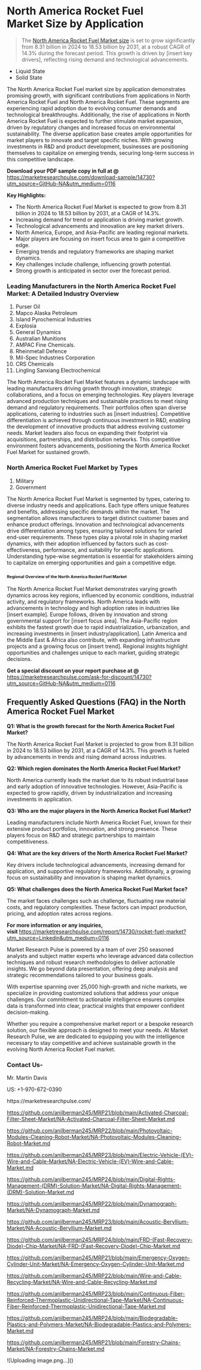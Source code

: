 <h1>North America Rocket Fuel Market&nbsp;Size by Application</h1><blockquote><p>The <a href="https://marketresearchpulse.com/download-sample/14730?utm_source=GitHub-NA&amp;utm_medium=0116">North America Rocket Fuel Market size</a> is set to grow significantly from 8.31 billion in 2024 to 18.53 billion by 2031, at a robust CAGR of 14.3% during the forecast period. This growth is driven by [insert key drivers], reflecting rising demand and technological advancements.</p></blockquote><ul><li>Liquid State<li> Solid State</li></ul><p>The North America Rocket Fuel market size by application demonstrates promising growth, with significant contributions from applications in North America Rocket Fuel and North America Rocket Fuel. These segments are experiencing rapid adoption due to evolving consumer demands and technological breakthroughs. Additionally, the rise of applications in North America Rocket Fuel is expected to further stimulate market expansion, driven by regulatory changes and increased focus on environmental sustainability. The diverse application base creates ample opportunities for market players to innovate and target specific niches. With growing investments in R&D and product development, businesses are positioning themselves to capitalize on emerging trends, securing long-term success in this competitive landscape.</p><p><strong>Download your PDF sample copy in full at @ </strong><a href="https://marketresearchpulse.com/download-sample/14730?utm_source=GitHub-NA&amp;utm_medium=0116">https://marketresearchpulse.com/download-sample/14730?utm_source=GitHub-NA&amp;utm_medium=0116</a></p><p><strong>Key Highlights: </strong></p><ul><li>The North America Rocket Fuel Market is expected to grow from 8.31 billion in 2024 to 18.53 billion by 2031, at a CAGR of 14.3%.</li><li>Increasing demand for trend or application is driving market growth.</li><li>Technological advancements and innovation are key market drivers.</li><li>North America, Europe, and Asia-Pacific are leading regional markets.</li><li>Major players are focusing on insert focus area to gain a competitive edge.</li><li>Emerging trends and regulatory frameworks are shaping market dynamics.</li><li>Key challenges include challenge, influencing growth potential.</li><li>Strong growth is anticipated in sector over the forecast period.</li></ul><h3>Leading Manufacturers in the North America Rocket Fuel Market: A Detailed Industry Overview</h3><ol><li>Purser Oil</li><li>Mapco Alaska Petroleum</li><li>Island Pyrochemical Industries</li><li>Explosia</li><li>General Dynamics</li><li>Australian Munitions</li><li>AMPAC Fine Chemicals.</li><li>Rheinmetall Defence</li><li>Mil-Spec Industries Corporation</li><li>CRS Chemicals</li><li>Lingling Sanxiang Electrochemical</li></ol><div class="flex max-w-full flex-col flex-grow"><div class="min-h-8 text-message flex w-full flex-col items-end gap-2 whitespace-normal break-words [.text-message+&amp;]:mt-5" dir="auto" data-message-author-role="assistant" data-message-id="fd8432e4-4910-450d-b182-61b7bfb0a01f" data-message-model-slug="gpt-4o"><div class="flex w-full flex-col gap-1 empty:hidden first:pt-[3px]"><div class="markdown prose w-full break-words dark:prose-invert light"><p>The North America Rocket Fuel Market features a dynamic landscape with leading manufacturers driving growth through innovation, strategic collaborations, and a focus on emerging technologies. Key players leverage advanced production techniques and sustainable practices to meet rising demand and regulatory requirements. Their portfolios often span diverse applications, catering to industries such as [insert industries]. Competitive differentiation is achieved through continuous investment in R&amp;D, enabling the development of innovative products that address evolving customer needs. Market leaders also focus on expanding their footprint via acquisitions, partnerships, and distribution networks. This competitive environment fosters advancements, positioning the North America Rocket Fuel Market for sustained growth.</p></div></div></div></div><h3>North America Rocket Fuel Market by Types</h3><ol><li>Military<li> Government</li></ol><div class="flex max-w-full flex-col flex-grow"><div class="min-h-8 text-message flex w-full flex-col items-end gap-2 whitespace-normal break-words [.text-message+&amp;]:mt-5" dir="auto" data-message-author-role="assistant" data-message-id="084470be-0bb7-4664-bddf-5156b4f41249" data-message-model-slug="gpt-4o-mini"><div class="flex w-full flex-col gap-1 empty:hidden first:pt-[3px]"><div class="markdown prose w-full break-words dark:prose-invert light"><p>The North America Rocket Fuel Market is segmented by types, catering to diverse industry needs and applications. Each type offers unique features and benefits, addressing specific demands within the market. The segmentation allows manufacturers to target distinct customer bases and enhance product offerings. Innovation and technological advancements drive differentiation among types, ensuring tailored solutions for varied end-user requirements. These types play a pivotal role in shaping market dynamics, with their adoption influenced by factors such as cost-effectiveness, performance, and suitability for specific applications. Understanding type-wise segmentation is essential for stakeholders aiming to capitalize on emerging opportunities and gain a competitive edge.</p></div></div></div></div><h3><span style="font-size: 11px;">Regional Overview of the North America Rocket Fuel Market</span></h3><div class="flex max-w-full flex-col flex-grow"><div class="min-h-8 text-message flex w-full flex-col items-end gap-2 whitespace-normal break-words [.text-message+&amp;]:mt-5" dir="auto" data-message-author-role="assistant" data-message-id="e9038762-ce64-4e30-91c9-9bd413514231" data-message-model-slug="gpt-4o-mini"><div class="flex w-full flex-col gap-1 empty:hidden first:pt-[3px]"><div class="markdown prose w-full break-words dark:prose-invert light"><p>The North America Rocket Fuel Market demonstrates varying growth dynamics across key regions, influenced by economic conditions, industrial activity, and regulatory frameworks. North America leads with advancements in technology and high adoption rates in industries like [insert example]. Europe follows, driven by innovation and strong governmental support for [insert focus area]. The Asia-Pacific region exhibits the fastest growth due to rapid industrialization, urbanization, and increasing investments in [insert industry/application]. Latin America and the Middle East &amp; Africa also contribute, with expanding infrastructure projects and a growing focus on [insert trend]. Regional insights highlight opportunities and challenges unique to each market, guiding strategic decisions.</p></div></div></div></div><p><strong>Get a special discount on your report purchase at @ </strong><a href="https://marketresearchpulse.com/ask-for-discount/14730?utm_source=GitHub-NA&amp;utm_medium=0116">https://marketresearchpulse.com/ask-for-discount/14730?utm_source=GitHub-NA&amp;utm_medium=0116</a></p><h2>Frequently Asked Questions (FAQ) in the North America Rocket Fuel Market</h2><p><strong>Q1: What is the growth forecast for the North America Rocket Fuel Market?</strong></p><p>The North America Rocket Fuel Market is projected to grow from 8.31 billion in 2024 to 18.53 billion by 2031, at a CAGR of 14.3%. This growth is fueled by advancements in trends and rising demand across industries.</p><p><strong>Q2: Which region dominates the North America Rocket Fuel Market?</strong></p><p>North America currently leads the market due to its robust industrial base and early adoption of innovative technologies. However, Asia-Pacific is expected to grow rapidly, driven by industrialization and increasing investments in application.</p><p><strong>Q3: Who are the major players in the North America Rocket Fuel Market?</strong></p><p>Leading manufacturers include North America Rocket Fuel, known for their extensive product portfolios, innovation, and strong presence. These players focus on R&amp;D and strategic partnerships to maintain competitiveness.</p><p><strong>Q4: What are the key drivers of the North America Rocket Fuel Market?</strong></p><p>Key drivers include technological advancements, increasing demand for application, and supportive regulatory frameworks. Additionally, a growing focus on sustainability and innovation is shaping market dynamics.</p><p><strong>Q5: What challenges does the North America Rocket Fuel Market face?</strong></p><p>The market faces challenges such as challenge, fluctuating raw material costs, and regulatory complexities. These factors can impact production, pricing, and adoption rates across regions.</p><p><strong>For more information or any inquiries, visit&nbsp;</strong><a href="https://marketresearchpulse.com/report/14730/rocket-fuel-market?utm_source=Linkedin&utm_medium=0116">https://marketresearchpulse.com/report/14730/rocket-fuel-market?utm_source=Linkedin&utm_medium=0116</a></p><p>Market Research Pulse is powered by a team of over 250 seasoned analysts and subject matter experts who leverage advanced data collection techniques and robust research methodologies to deliver actionable insights. We go beyond data presentation, offering deep analysis and strategic recommendations tailored to your business goals.</p><p>With expertise spanning over 25,000 high-growth and niche markets, we specialize in providing customized solutions that address your unique challenges. Our commitment to actionable intelligence ensures complex data is transformed into clear, practical insights that empower confident decision-making.</p><p>Whether you require a comprehensive market report or a bespoke research solution, our flexible approach is designed to meet your needs. At Market Research Pulse, we are dedicated to equipping you with the intelligence necessary to stay competitive and achieve sustainable growth in the evolving North America Rocket Fuel market.</p><h3><strong>Contact Us-</strong></h3><p>Mr. Martin Davis</p><p>US: +1-970-672-0390</p><p>https://marketresearchpulse.com/</p><p><a href="https://github.com/anilberman245/MRP21/blob/main/Activated-Charcoal-Filter-Sheet-Market/NA-Activated-Charcoal-Filter-Sheet-Market.md">https://github.com/anilberman245/MRP21/blob/main/Activated-Charcoal-Filter-Sheet-Market/NA-Activated-Charcoal-Filter-Sheet-Market.md</a></p><p><a href="https://github.com/anilberman245/MRP22/blob/main/Photovoltaic-Modules-Cleaning-Robot-Market/NA-Photovoltaic-Modules-Cleaning-Robot-Market.md">https://github.com/anilberman245/MRP22/blob/main/Photovoltaic-Modules-Cleaning-Robot-Market/NA-Photovoltaic-Modules-Cleaning-Robot-Market.md</a></p><p><a href="https://github.com/anilberman245/MRP23/blob/main/Electric-Vehicle-(EV)-Wire-and-Cable-Market/NA-Electric-Vehicle-(EV)-Wire-and-Cable-Market.md">https://github.com/anilberman245/MRP23/blob/main/Electric-Vehicle-(EV)-Wire-and-Cable-Market/NA-Electric-Vehicle-(EV)-Wire-and-Cable-Market.md</a></p><p><a href="https://github.com/anilberman245/MRP24/blob/main/Digital-Rights-Management-(DRM)-Solution-Market/NA-Digital-Rights-Management-(DRM)-Solution-Market.md">https://github.com/anilberman245/MRP24/blob/main/Digital-Rights-Management-(DRM)-Solution-Market/NA-Digital-Rights-Management-(DRM)-Solution-Market.md</a></p><p><a href="https://github.com/anilberman245/MRP22/blob/main/Dynamograph-Market/NA-Dynamograph-Market.md">https://github.com/anilberman245/MRP22/blob/main/Dynamograph-Market/NA-Dynamograph-Market.md</a></p><p><a href="https://github.com/anilberman245/MRP23/blob/main/Acoustic-Beryllium-Market/NA-Acoustic-Beryllium-Market.md">https://github.com/anilberman245/MRP23/blob/main/Acoustic-Beryllium-Market/NA-Acoustic-Beryllium-Market.md</a></p><p><a href="https://github.com/anilberman245/MRP24/blob/main/FRD-(Fast-Recovery-Diode)-Chip-Market/NA-FRD-(Fast-Recovery-Diode)-Chip-Market.md">https://github.com/anilberman245/MRP24/blob/main/FRD-(Fast-Recovery-Diode)-Chip-Market/NA-FRD-(Fast-Recovery-Diode)-Chip-Market.md</a></p><p><a href="https://github.com/anilberman245/MRP21/blob/main/Emergency-Oxygen-Cylinder-Unit-Market/NA-Emergency-Oxygen-Cylinder-Unit-Market.md">https://github.com/anilberman245/MRP21/blob/main/Emergency-Oxygen-Cylinder-Unit-Market/NA-Emergency-Oxygen-Cylinder-Unit-Market.md</a></p><p><a href="https://github.com/anilberman245/MRP22/blob/main/Wire-and-Cable-Recycling-Market/NA-Wire-and-Cable-Recycling-Market.md">https://github.com/anilberman245/MRP22/blob/main/Wire-and-Cable-Recycling-Market/NA-Wire-and-Cable-Recycling-Market.md</a></p><p><a href="https://github.com/anilberman245/MRP23/blob/main/Continuous-Fiber-Reinforced-Thermoplastic-Unidirectional-Tape-Market/NA-Continuous-Fiber-Reinforced-Thermoplastic-Unidirectional-Tape-Market.md">https://github.com/anilberman245/MRP23/blob/main/Continuous-Fiber-Reinforced-Thermoplastic-Unidirectional-Tape-Market/NA-Continuous-Fiber-Reinforced-Thermoplastic-Unidirectional-Tape-Market.md</a></p><p><a href="https://github.com/anilberman245/MRP24/blob/main/Biodegradable-Plastics-and-Polymers-Market/NA-Biodegradable-Plastics-and-Polymers-Market.md">https://github.com/anilberman245/MRP24/blob/main/Biodegradable-Plastics-and-Polymers-Market/NA-Biodegradable-Plastics-and-Polymers-Market.md</a></p><p><a href="https://github.com/anilberman245/MRP21/blob/main/Forestry-Chains-Market/NA-Forestry-Chains-Market.md">https://github.com/anilberman245/MRP21/blob/main/Forestry-Chains-Market/NA-Forestry-Chains-Market.md</a></p>
![Uploading image.png…]()
